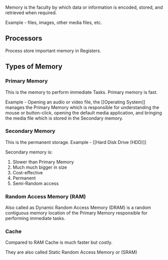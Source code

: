 
Memory is the faculty by which data or information is encoded, stored, and retrieved when required.

Example - files, images, other media files, etc.

## Processors

Process store important memory in Registers.
## Types of Memory
### Primary Memory

This is the memory to perform immediate Tasks. Primary memory is fast.

Example - Opening an audio or video file, the [[Operating System]] manages the Primary Memory which is responsible for understanding the mouse or button-click, opening the default media application, and bringing the media file which is stored in the Secondary memory.
### Secondary Memory

This is the permanent storage. Example - [[Hard Disk Drive (HDD)]]

Secondary memory is:

1. Slower than Primary Memory
2. Much much bigger in size
3. Cost-effective
4. Permanent
5. Semi-Random access
### Random Access Memory (RAM)

Also called as Dynamic Random Access Memory (DRAM) is a random contiguous memory location of the Primary Memory responsible for performing immediate tasks.
### Cache

Compared to RAM Cache is much faster but costly.

They are also called Static Random Access Memory or (SRAM)